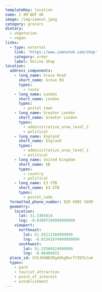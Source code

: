 ```yaml
---
templateKey: location
name: I AM NUT OK
image: /img/iamnut.jpeg
category: grocers
dietary:
  - vegetarian
  - vegan
links:
  - type: external
    link: 'https://www.iamnutok.com/shop'
    category: order
    label: Online Shop
location:
  address_components:
    - long_name: Grove Road
      short_name: Grove Rd
      types:
        - route
    - long_name: London
      short_name: London
      types:
        - postal_town
    - long_name: Greater London
      short_name: Greater London
      types:
        - administrative_area_level_2
        - political
    - long_name: England
      short_name: England
      types:
        - administrative_area_level_1
        - political
    - long_name: United Kingdom
      short_name: GB
      types:
        - country
        - political
    - long_name: E3 5TB
      short_name: E3 5TB
      types:
        - postal_code
  formatted_phone_number: 020 8985 5699
  geometry:
    location:
      lat: 51.5365614
      lng: -0.03897199999999999
    viewport:
      northeast:
        lat: 51.55111584999999
        lng: -0.01541674999999999
      southwest:
        lat: 51.52566524999999
        lng: -0.06484015
  place_id: ChIJHUND2RgddkgRarf7ZQfLCw4
  types:
    - park
    - tourist_attraction
    - point_of_interest
    - establishment
---
```

